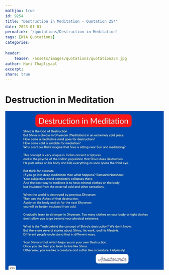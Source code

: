 ```yaml
---
mathjax: true
id: 9254
title: "Destruction in Meditation - Quotation 254"
date: 2023-01-01
permalink: '/quotations/Destruction-in-Meditation'
tags: [WIA Quotations] 
categories: 

header:
    teaser: /assets/images/quotations/quotation254.jpg
author: Hari Thapliyaal 
excerpt:
share: true 
---
```


# Destruction in Meditation

![Destruction in Meditation](/assets/images/quotations/quotation254.jpg)
